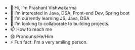 - 👋 Hi, I’m Prashant Vishwakarma
- 👀 I’m interested in Java, DSA, Front-end Dev, Spring boot
- 🌱 I’m currently learning JS, Java, DSA
- 💞️ I’m looking to collaborate to building projects.
- 📫 How to reach me 
- 😄 Pronouns:He/Him
- ⚡ Fun fact: I'm  a very smiling person.

<!---
Prashantv19/Prashantv19 is a ✨ special ✨ repository because its `README.md` (this file) appears on your GitHub profile.
You can click the Preview link to take a look at your changes.
--->
